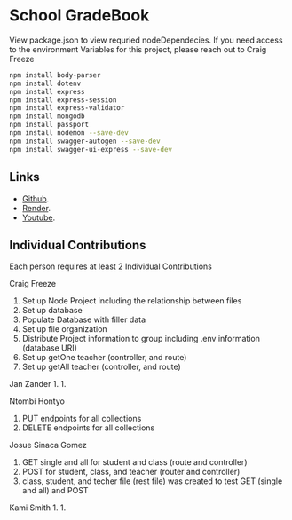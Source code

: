 # School GradeBook

View package.json to view requried nodeDependecies. If you need access to the environment Variables for this project, please reach out to Craig Freeze

```bash
npm install body-parser
npm install dotenv
npm install express
npm install express-session
npm install express-validator
npm install mongodb
npm install passport
npm install nodemon --save-dev
npm install swagger-autogen --save-dev
npm install swagger-ui-express --save-dev
```

## Links

- [Github](https://github.com/CraigFreeze/CSE_341_Final_Project).
- [Render](https://cse-341-final-project-6enz.onrender.com).
- [Youtube](https://youtube.com).

## Individual Contributions

Each person requires at least 2 Individual Contributions

Craig Freeze
1. Set up Node Project including the relationship between files
1. Set up database
1. Populate Database with filler data
1. Set up file organization
1. Distribute Project information to group including .env information (database URI)
1. Set up getOne teacher (controller, and route)
1. Set up getAll teacher (controller, and route)


Jan Zander
1.
1.

Ntombi Hontyo
1. PUT endpoints for all collections
1. DELETE endpoints for all collections

Josue Sinaca Gomez 
1. GET single and all for student and class (route and controller)
1. POST for student, class, and teacher (router and controller)
1. class, student, and techer file (rest file) was created to test GET (single and all) and POST

Kami Smith 
1.
1.
